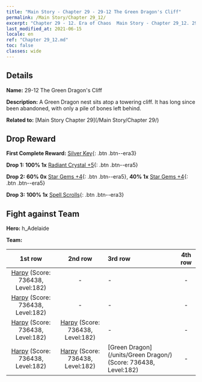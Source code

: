 ```yaml
---
title: "Main Story - Chapter 29 - 29-12 The Green Dragon's Cliff"
permalink: /Main Story/Chapter 29_12/
excerpt: "Chapter 29 - 12. Era of Chaos  Main Story - Chapter 29_12. 29-12 The Green Dragon's Cliff"
last_modified_at: 2021-06-15
locale: en
ref: "Chapter 29_12.md"
toc: false
classes: wide
---
```


## Details

 **Name:** 29-12 The Green Dragon's Cliff

 **Description:** A Green Dragon nest sits atop a towering cliff. It has long since been abandoned, with only a pile of bones left behind.

 **Related to:** [Main Story Chapter 29](/Main Story/Chapter 29/)

## Drop Reward

 **First Complete Reward:** [Silver Key](/Items/con_693/){: .btn .btn--era3}

 **Drop 1:** **100% 1x** [Radiant Crystal +5](/Items/mat_101/){: .btn .btn--era5}

 **Drop 2:** **60% 0x** [Star Gems +4](/Items/mat_93/){: .btn .btn--era5}, **40% 1x** [Star Gems +4](/Items/mat_93/){: .btn .btn--era5}

 **Drop 3:** **100% 1x** [Spell Scrolls](/Items/con_694/){: .btn .btn--era3}


## Fight against Team
 **Hero:** h_Adelaide

 **Team:**


  | 1st row | 2nd row | 3rd row | 4th row |
  |:----:|:----:|:----|:----:|
  | [Harpy](/units/Harpy/) (Score: 736438, Level:182)  | - | - | - |
  | [Harpy](/units/Harpy/) (Score: 736438, Level:182)  | - | - | - |
  | [Harpy](/units/Harpy/) (Score: 736438, Level:182)  | [Harpy](/units/Harpy/) (Score: 736438, Level:182)  | - | - |
  | [Harpy](/units/Harpy/) (Score: 736438, Level:182)  | [Harpy](/units/Harpy/) (Score: 736438, Level:182)  | [Green Dragon](/units/Green Dragon/) (Score: 736438, Level:182)  | - |



